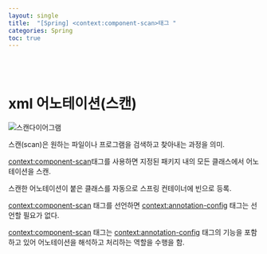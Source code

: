 ```yaml
---
layout: single
title:  "[Spring] <context:component-scan>태그 "
categories: Spring
toc: true
---
```

<br><br>

# xml 어노테이션(스캔) #


![스캔다이어그램](https:/images/2023-06-27-NoUniqueBeanDefinitionException.md/스캔다이어그램.png)

스캔(scan)은 원하는 파일이나 프로그램을 검색하고 찾아내는 과정을 의미.

<context:component-scan>태그를 사용하면 지정된 패키지 내의 모든 클래스에서 어노테이션을 스캔.

스캔한 어노테이션이 붙은 클래스를 자동으로 스프링 컨테이너에 빈으로 등록.
<br>

<context:component-scan> 태그를 선언하면 <context:annotation-config> 태그는 선언할 필요가 없다.

<context:component-scan> 태그는 <context:annotation-config> 태그의 기능을 포함하고 있어 어노테이션을 해석하고 처리하는 역할을 수행을 함.



